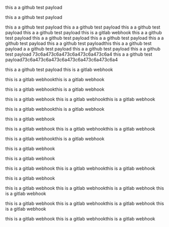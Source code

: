 this a a github test payload

this a a github test payload

this a a github test payload
this a a github test payload
this a a github test payload
this a a github test payload
this is a gitlab webhook
this a a github test payload
this a a github test payload
this a a github test payload
this a a github test payload
this a a github test payloadthis this a a github test payload
a a github test payload
this a a github test payload
this a a github test payload
73c6a473c6a473c6a473c6a473c6a4
this a a github test payload73c6a473c6a473c6a473c6a473c6a473c6a4

this a a github test payload
this is a gitlab webhook

this is a gitlab webhookthis is a gitlab webhook

this is a gitlab webhookthis is a gitlab webhook

this is a gitlab webhook
this is a gitlab webhookthis is a gitlab webhook

this is a gitlab webhookthis is a gitlab webhook

this is a gitlab webhook

this is a gitlab webhook
this is a gitlab webhookthis is a gitlab webhook

this is a gitlab webhookthis is a gitlab webhook

this is a gitlab webhook

this is a gitlab webhook

this is a gitlab webhook
this is a gitlab webhookthis is a gitlab webhook

this is a gitlab webhook

this is a gitlab webhook
this is a gitlab webhookthis is a gitlab webhook
this is a gitlab webhook

this is a gitlab webhook
this is a gitlab webhookthis is a gitlab webhook
this is a gitlab webhook

this is a gitlab webhook
this is a gitlab webhookthis is a gitlab webhook
